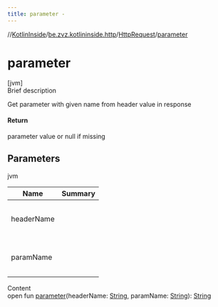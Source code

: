 ```yaml
---
title: parameter -
---
```

//[KotlinInside](../../index.md)/[be.zvz.kotlininside.http](../index.md)/[HttpRequest](index.md)/[parameter](parameter.md)



# parameter  
[jvm]  
Brief description  


Get parameter with given name from header value in response



#### Return  


parameter value or null if missing



## Parameters  
  
jvm  
  
|  Name|  Summary| 
|---|---|
| headerName| <br><br><br><br>
| paramName| <br><br><br><br>
  
  
Content  
open fun [parameter](parameter.md)(headerName: [String](https://docs.oracle.com/javase/7/docs/api/java/lang/String.html), paramName: [String](https://docs.oracle.com/javase/7/docs/api/java/lang/String.html)): [String](https://docs.oracle.com/javase/7/docs/api/java/lang/String.html)  



